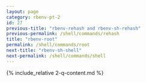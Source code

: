 ```yaml
---
layout: page
category: rbenv-pt-2
id: 27
previous-title: "rbenv-rehash and rbenv-sh-rehash"
previous-permalink: /shell/commands/rehash
title: "rbenv-root"
permalink: /shell/commands/root
next-title: "rbenv-sh-shell"
next-permalink: /shell/commands/shell
---
```


{% include_relative 2-q-content.md %}
